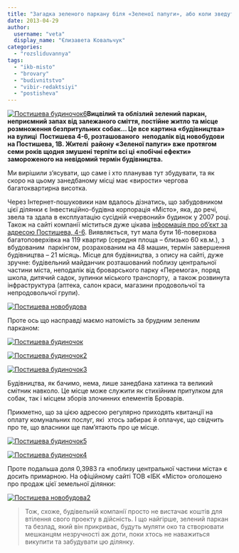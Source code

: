 ```yaml
---
title: "Загадка зеленого паркану біля «Зеленої папуги», або коли зведуть «довгобуд» на Постишева, 4-6"
date: 2013-04-29
author: 
  username: "veta"
  display_name: "Єлизавета Ковальчук"
categories: 
  - "rozsliduvannya"
tags: 
  - "ikb-misto"
  - "brovary"
  - "budivnitstvo"
  - "vibir-redaktsiyi"
  - "postisheva"
---
```


[![Постишева будиночок6](https://mpz.brovary.org/wp-content/uploads/2013/04/Postisheva-budinochok6.jpg)](https://mpz.brovary.org/wp-content/uploads/2013/04/Postisheva-budinochok6.jpg)**Вицвілий та облізлий зелений паркан, неприємний запах від залежаного сміття, постійне житло та місце розмноження безпритульних собак… Це все картина «будівництва» на вулиці  Постишева 4-6, розташованого  неподалік від новобудови на Постишева, 1В. Жителі  району «Зеленої папуги» вже протягом семи років щодня змушені терпіти всі ці «побічні ефекти» замороженого на невідомий термін будівництва.**

Ми вирішили з’ясувати, що саме і хто планував тут збудувати, та як скоро на цьому занедбаному місці має «вирости» чергова багатоквартирна висотка.

Через Інтернет-пошуковики нам вдалось дізнатись, що забудовником цієї ділянки є Інвестиційно-будівна корпорація «Місто», яка, до речі, звела та здала в експлуатацію сусідній «червоний» будинок у 2007 році. Також на сайті компанії міститься дуже цікава [інформація про об’єкт за адресою Постишева, 4-6](http://ibk-misto.kiev.ua/prevhom.php?idt=845). Виявляється, тут мала бути 16-поверхова багатоповерхівка на 119 квартир (середня площа – близько 60 кв.м.), з вбудованим  паркінгом, розрахованим на 48 машин, термін завершення будівництва – 21 місяць. Місце для будівництва, з опису на сайті, дуже зручне: будівельний майданчик розташований поблизу центральної частини міста, неподалік від броварського парку «Перемога», поряд школа, дитячий садок, зупинки міського транспорту,  а також розвинута інфраструктура (аптека, салон краси, магазини продовольчої та непродовольчої групи).

[![Постишева новобудова](https://mpz.brovary.org/wp-content/uploads/2013/04/Postisheva-novobudova.jpg)](https://mpz.brovary.org/wp-content/uploads/2013/04/Postisheva-novobudova.jpg)

Проте ось що насправді маємо натомість за брудним зеленим парканом:

[![Постишева будиночок](https://mpz.brovary.org/wp-content/uploads/2013/04/Postisheva-budinochok.jpg)](https://mpz.brovary.org/wp-content/uploads/2013/04/Postisheva-budinochok.jpg)

[![Постишева будиночок2](https://mpz.brovary.org/wp-content/uploads/2013/04/Postisheva-budinochok2.jpg)](https://mpz.brovary.org/wp-content/uploads/2013/04/Postisheva-budinochok2.jpg)

[![Постишева будиночок3](https://mpz.brovary.org/wp-content/uploads/2013/04/Postisheva-budinochok3.jpg)](https://mpz.brovary.org/wp-content/uploads/2013/04/Postisheva-budinochok3.jpg)

Будівництва, як бачимо, нема, лише занедбана хатинка та великий смітник навколо. Це місце може служити як стихійним притулком для собак, так і місцем зборів злочинних елементів Броварів.

Прикметно, що за цією адресою регулярно приходять квитанції на оплату комунальних послуг, які  хтось забирає й оплачує, що свідчить про те, що власники ще пам’ятають про це місце.

[![Постишева будиночок5](https://mpz.brovary.org/wp-content/uploads/2013/04/Postisheva-budinochok5.jpg)](https://mpz.brovary.org/wp-content/uploads/2013/04/Postisheva-budinochok5.jpg)

[![Постишева будиночок4](https://mpz.brovary.org/wp-content/uploads/2013/04/Postisheva-budinochok4.jpg)](https://mpz.brovary.org/wp-content/uploads/2013/04/Postisheva-budinochok4.jpg)

Проте подальша доля 0,3983 га «поблизу центральної частини міста» є досить примарною. На офіційному сайті ТОВ «ІБК «Місто» оголошено про продаж цієї земельної ділянки:

[![Постишева новобудова2](https://mpz.brovary.org/wp-content/uploads/2013/04/Postisheva-novobudova2.png)](https://mpz.brovary.org/wp-content/uploads/2013/04/Postisheva-novobudova2.png)

> Тож, схоже, будівельній компанії просто не вистачає коштів для втілення свого проекту в дійсність. І що найгірше, зелений паркан та безлад, який він прикриває, будуть муляти око та створювати мешканцям незручності аж доти, поки хтось не наважиться викупити та забудувати цю ділянку.
